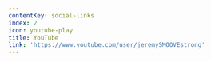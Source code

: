 ```yaml
---
contentKey: social-links
index: 2
icon: youtube-play
title: YouTube
link: 'https://www.youtube.com/user/jeremySMOOVEstrong'
---
```


